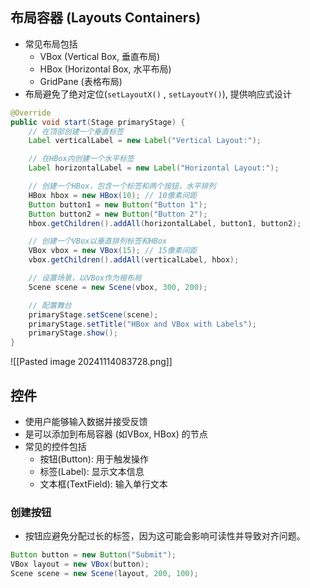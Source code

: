 ## 布局容器 (Layouts Containers)
- 常见布局包括
	- VBox (Vertical Box, 垂直布局)
	- HBox (Horizontal Box, 水平布局)
	- GridPane (表格布局)
- 布局避免了绝对定位(`setLayoutX()` , `setLayoutY()`), 提供响应式设计
```java
@Override
public void start(Stage primaryStage) {
    // 在顶部创建一个垂直标签
    Label verticalLabel = new Label("Vertical Layout:");

    // 在HBox内创建一个水平标签
    Label horizontalLabel = new Label("Horizontal Layout:");

    // 创建一个HBox，包含一个标签和两个按钮，水平排列
    HBox hbox = new HBox(10); // 10像素间距
    Button button1 = new Button("Button 1");
    Button button2 = new Button("Button 2");
    hbox.getChildren().addAll(horizontalLabel, button1, button2);

    // 创建一个VBox以垂直排列标签和HBox
    VBox vbox = new VBox(15); // 15像素间距
    vbox.getChildren().addAll(verticalLabel, hbox);

    // 设置场景，以VBox作为根布局
    Scene scene = new Scene(vbox, 300, 200);

    // 配置舞台
    primaryStage.setScene(scene);
    primaryStage.setTitle("HBox and VBox with Labels");
    primaryStage.show();
}
```
![[Pasted image 20241114083728.png]]

## 控件
- 使用户能够输入数据并接受反馈
- 是可以添加到布局容器 (如VBox, HBox) 的节点
- 常见的控件包括
	- 按钮(Button): 用于触发操作
	- 标签(Label): 显示文本信息
	- 文本框(TextField): 输入单行文本
### 创建按钮
- 按钮应避免分配过长的标签，因为这可能会影响可读性并导致对齐问题。
```java
Button button = new Button("Submit");
VBox layout = new VBox(button);
Scene scene = new Scene(layout, 200, 100);
```